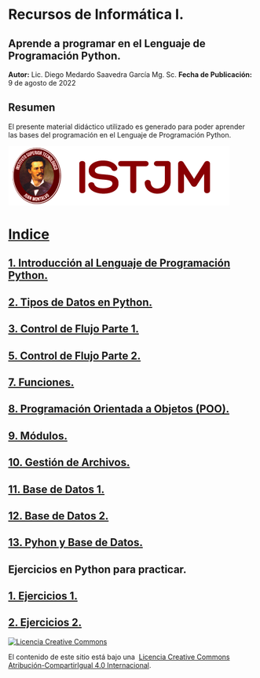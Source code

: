 
# Recursos de Informática I.

## Aprende a programar en el Lenguaje de Programación Python.
**Autor:** Lic. Diego Medardo Saavedra García Mg. Sc.
**Fecha de Publicación:** 9 de agosto de 2022

## Resumen
El presente material didáctico utilizado es generado para poder aprender las bases del programación en el Lenguaje de Programación Python.


[![](img/LOGO-1.png "Instituto Superior Tecnológico Juan Montalvo")](http://www.istjm.edu.ec)

# [Indice](https://5t4t1ck.github.io/Recursos-Informatica-1/)

## [1. Introducción al Lenguaje de Programación Python.](https://5t4t1ck.github.io/Recursos-Informatica-1/Intro)

## [2. Tipos de Datos en Python.](https://5t4t1ck.github.io/Recursos-Informatica-1/Tipos_de_Datos/)

## [3. Control de Flujo Parte 1.](https://5t4t1ck.github.io/Recursos-Informatica-1/Control_de_Flujo_parte_1/)

## [5. Control de Flujo Parte 2.](https://5t4t1ck.github.io/Recursos-Informatica-1/Control_de_Flujo_parte_2/)

## [7. Funciones.](https://5t4t1ck.github.io/Recursos-Informatica-1/Funciones/)

## [8. Programación Orientada a Objetos (POO).](https://5t4t1ck.github.io/Recursos-Informatica-1/POO/)

## [9. Módulos.](https://5t4t1ck.github.io/Recursos-Informatica-1/Modulos/)

## [10. Gestión de Archivos.](https://5t4t1ck.github.io/Recursos-Informatica-1/Gestion_de_archivos/)

## [11. Base de Datos 1.](https://5t4t1ck.github.io/Recursos-Informatica-1/Bases_de_datos_1/)

## [12. Base de Datos 2.](https://5t4t1ck.github.io/Recursos-Informatica-1/Bases_de_datos_2/)

## [13. Pyhon y Base de Datos.](https://5t4t1ck.github.io/Recursos-Informatica-1/Base_de_Datos_con_python/)

## Ejercicios en Python para practicar.

## [1. Ejercicios 1.](https://5t4t1ck.github.io/Recursos-Informatica-1/Ejercicios_1/)

## [2. Ejercicios 2.](https://5t4t1ck.github.io/Recursos-Informatica-1/Ejercicios_2/)

[![Licencia Creative Commons](https://i.creativecommons.org/l/by-sa/4.0/88x31.png)](http://creativecommons.org/licenses/by-sa/4.0/)

El contenido de este sitio está bajo una 
[Licencia Creative Commons Atribución-CompartirIgual 4.0 Internacional](http://creativecommons.org/licenses/by-sa/4.0/).
